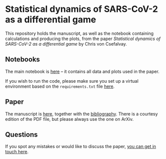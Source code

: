# Statistical dynamics of SARS-CoV-2 as a differential game

This repository holds the manuscript, as well as the notebook containing calculations and producing the plots, from the paper _Statistical dynamics of SARS-CoV-2 as a differential game_ by Chris von Csefalvay.

## Notebooks

The main notebook is [here](https://github.com/chrisvoncsefalvay/differential-social-distancing-game/blob/master/notebooks/SIR%20models%20with%20strategies.ipynb) – it contains all data and plots used in the paper.

If you wish to run the code, please make sure you set up a virtual environment based on the `requirements.txt` file [here](https://github.com/chrisvoncsefalvay/differential-social-distancing-game/blob/master/requirements.txt).


## Paper

The manuscript is [here](https://github.com/chrisvoncsefalvay/differential-social-distancing-game/blob/master/paper/paper.tex), together with the [bibliography](https://github.com/chrisvoncsefalvay/differential-social-distancing-game/blob/master/paper/bibliography.bib). There is a courtesy edition of the PDF file, but please always use the one on ArXiv.


## Questions

If you spot any mistakes or would like to discuss the paper, [you can get in touch here](https://chrisvoncsefalvay.com/talkback/).